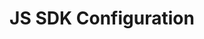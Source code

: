 ---
title: JS SDK Configuration
slug: home
createdAt: 2022-04-01T20:28:14.000Z
updatedAt: 2022-04-15T02:07:22.000Z
---